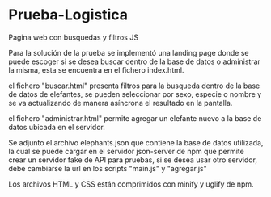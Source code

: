 # Prueba-Logistica
Pagina web con busquedas y filtros JS 

Para la solución de la prueba se implementó una landing page donde se puede escoger si se desea buscar dentro de la base de datos o administrar la misma, esta se encuentra en el fichero index.html.

el fichero "buscar.html" presenta filtros para la busqueda dentro de la base de datos de elefantes, se pueden seleccionar por sexo, especie o nombre y se va actualizando de manera asíncrona el resultado en la pantalla.


el fichero "administrar.html" permite agregar un elefante nuevo a la base de datos ubicada en el servidor.

Se adjunto el archivo elephants.json que contiene la base de datos utilizada, la cual se puede cargar en el servidor json-server de npm que permite crear un servidor fake de API para pruebas, si se desea usar otro servidor, debe cambiarse la url en los scripts "main.js" y "agregar.js"

Los archivos HTML y CSS están comprimidos con minify y uglify de npm.
